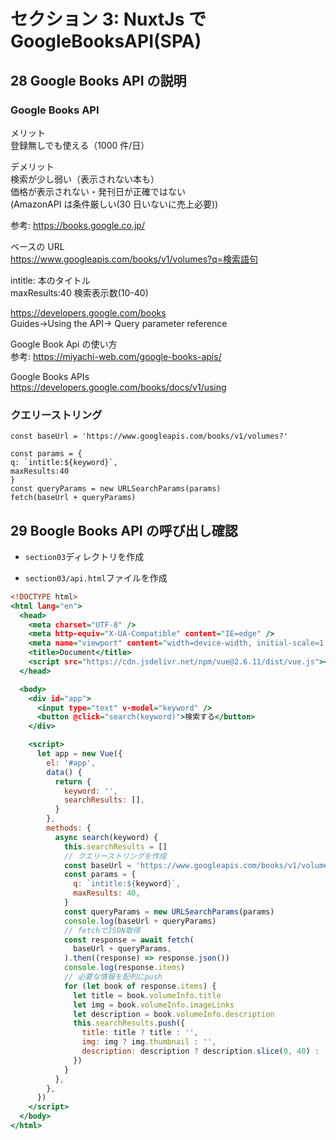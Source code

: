# セクション 3: NuxtJs で GoogleBooksAPI(SPA)

## 28 Google Books API の説明

### Google Books API

メリット<br>
登録無しでも使える（1000 件/日）<br>

デメリット<br>
検索が少し弱い（表示されない本も）<br>
価格が表示されない・発刊日が正確ではない<br>
(AmazonAPI は条件厳しい(30 日いないに売上必要))<br>

参考: https://books.google.co.jp/ <br>

ベースの URL<br>
https://www.googleapis.com/books/v1/volumes?q=検索語句<br>

intitle: 本のタイトル<br>
maxResults:40 検索表示数(10-40)<br>

https://developers.google.com/books<br>
Guides->Using the API-> Query parameter reference

Google Book Api の使い方<br>
参考: https://miyachi-web.com/google-books-apis/ <br>

Google Books APIs <br>
https://developers.google.com/books/docs/v1/using <br>

### クエリーストリング

```
const baseUrl = 'https://www.googleapis.com/books/v1/volumes?'

const params = {
q: `intitle:${keyword}`,
maxResults:40
}
const queryParams = new URLSearchParams(params)
fetch(baseUrl + queryParams)
```

## 29 Boogle Books API の呼び出し確認

- `section03`ディレクトリを作成<br>

* `section03/api.html`ファイルを作成<br>

```html:api.html
<!DOCTYPE html>
<html lang="en">
  <head>
    <meta charset="UTF-8" />
    <meta http-equiv="X-UA-Compatible" content="IE=edge" />
    <meta name="viewport" content="width=device-width, initial-scale=1.0" />
    <title>Document</title>
    <script src="https://cdn.jsdelivr.net/npm/vue@2.6.11/dist/vue.js"></script>
  </head>

  <body>
    <div id="app">
      <input type="text" v-model="keyword" />
      <button @click="search(keyword)">検索する</button>
    </div>

    <script>
      let app = new Vue({
        el: '#app',
        data() {
          return {
            keyword: '',
            searchResults: [],
          }
        },
        methods: {
          async search(keyword) {
            this.searchResults = []
            // クエリーストリングを作成
            const baseUrl = 'https://www.googleapis.com/books/v1/volumes?'
            const params = {
              q: `intitle:${keyword}`,
              maxResults: 40,
            }
            const queryParams = new URLSearchParams(params)
            console.log(baseUrl + queryParams)
            // fetchでJSON取得
            const response = await fetch(
              baseUrl + queryParams,
            ).then((response) => response.json())
            console.log(response.items)
            // 必要な情報を配列にpush
            for (let book of response.items) {
              let title = book.volumeInfo.title
              let img = book.volumeInfo.imageLinks
              let description = book.volumeInfo.description
              this.searchResults.push({
                title: title ? title : '',
                img: img ? img.thumbnail : '',
                description: description ? description.slice(0, 40) : '',
              })
            }
          },
        },
      })
    </script>
  </body>
</html>
```
